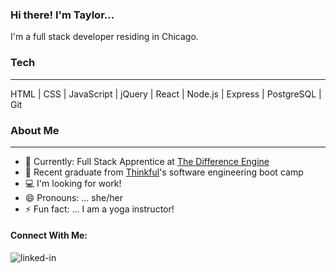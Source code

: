 ### Hi there!  I'm Taylor...

I'm a full stack developer residing in Chicago.

### Tech
------------

HTML | CSS | JavaScript | jQuery | React | Node.js | Express | PostgreSQL | Git

<!-- <img align="left" alt="react" src="https://img.shields.io/badge/react%20-%2320232a.svg?&style=for-the-badge&logo=react&logoColor=%2361DAFB" /> -->

### About Me
------------

- 🌱  Currently: Full Stack Apprentice at [The Difference Engine](https://www.thedifferenceengine.io/)
- 🔭  Recent graduate from [Thinkful](https://www.thinkful.com/)'s software engineering boot camp
- :computer: I'm looking for work!
- 😄  Pronouns: ... she/her
- ⚡  Fun fact: ... I am a yoga instructor!

#### Connect With Me:
[<img align="left" alt="linked-in" src="https://img.shields.io/badge/linkedin-%230077B5.svg?&style=for-the-badge&logo=linkedin&logoColor=white" />](https://www.linkedin.com/in/taylor-keazirian/)



<!-- [![GitHub stats](https://github-readme-stats.vercel.app/api?username=t-keazirian&theme=tokyonight&?count_private=true&hide=stars)](https://github.com/t-keazirian/github-readme-stats) -->
